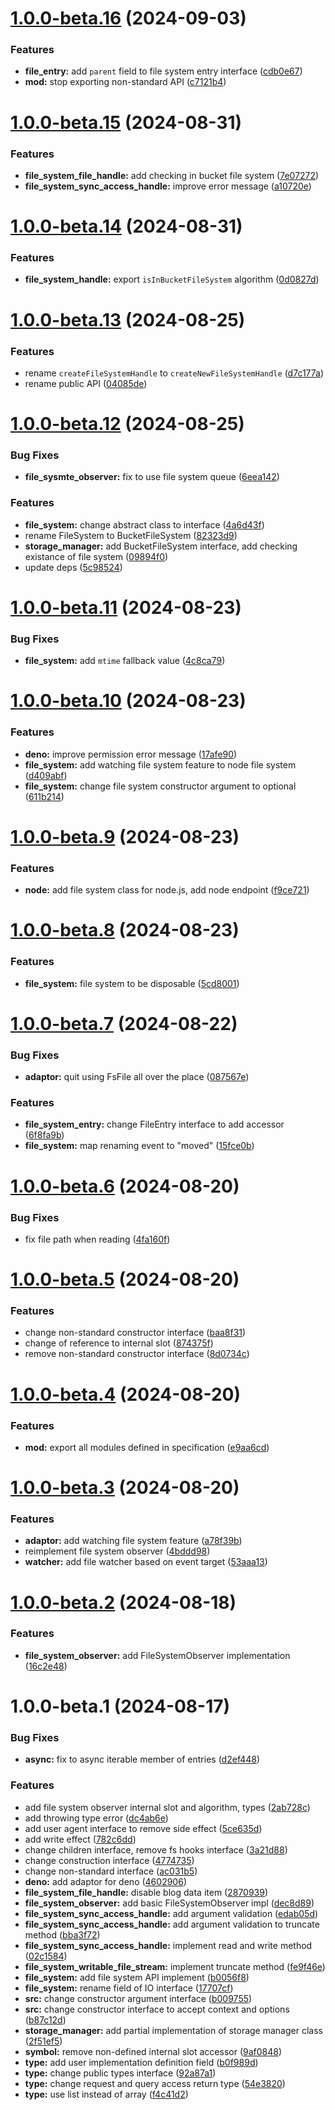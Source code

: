 # [1.0.0-beta.16](https://github.com/TomokiMiyauci/fs/compare/1.0.0-beta.15...1.0.0-beta.16) (2024-09-03)


### Features

* **file_entry:** add `parent` field to file system entry interface ([cdb0e67](https://github.com/TomokiMiyauci/fs/commit/cdb0e67c289a7535006d484eef1305a0f5504ad3))
* **mod:** stop exporting non-standard API ([c7121b4](https://github.com/TomokiMiyauci/fs/commit/c7121b479323fa32b2fd22066bb66e70ce6687e0))

# [1.0.0-beta.15](https://github.com/TomokiMiyauci/fs/compare/1.0.0-beta.14...1.0.0-beta.15) (2024-08-31)


### Features

* **file_system_file_handle:** add checking in bucket file system ([7e07272](https://github.com/TomokiMiyauci/fs/commit/7e072728277652db4f2a6aefa6bc9e24ca7274d8))
* **file_system_sync_access_handle:** improve error message ([a10720e](https://github.com/TomokiMiyauci/fs/commit/a10720e96d8ee39c26600507aa475210db498ddb))

# [1.0.0-beta.14](https://github.com/TomokiMiyauci/fs/compare/1.0.0-beta.13...1.0.0-beta.14) (2024-08-31)


### Features

* **file_system_handle:** export `isInBucketFileSystem` algorithm ([0d0827d](https://github.com/TomokiMiyauci/fs/commit/0d0827d4cd2d1805d5a0a02ed123361361ffffab))

# [1.0.0-beta.13](https://github.com/TomokiMiyauci/fs/compare/1.0.0-beta.12...1.0.0-beta.13) (2024-08-25)


### Features

* rename `createFileSystemHandle` to `createNewFileSystemHandle` ([d7c177a](https://github.com/TomokiMiyauci/fs/commit/d7c177a024959450c240dd1cd90f62af618fefe4))
* rename public API ([04085de](https://github.com/TomokiMiyauci/fs/commit/04085dec74e1463facdc67eaeb5a5093ac677a01))

# [1.0.0-beta.12](https://github.com/TomokiMiyauci/fs/compare/1.0.0-beta.11...1.0.0-beta.12) (2024-08-25)


### Bug Fixes

* **file_sysmte_observer:** fix to use file system queue ([6eea142](https://github.com/TomokiMiyauci/fs/commit/6eea1428de67def059a14454a638eeaf9123ef2b))


### Features

* **file_system:** change abstract class to interface ([4a6d43f](https://github.com/TomokiMiyauci/fs/commit/4a6d43facb18db00ee16835916103698e422d3e0))
* rename FileSystem to BucketFileSystem ([82323d9](https://github.com/TomokiMiyauci/fs/commit/82323d96fd68de5434ffe43b212f3fb795b98718))
* **storage_manager:** add BucketFileSystem interface, add checking existance of file system ([09894f0](https://github.com/TomokiMiyauci/fs/commit/09894f05b796cd70456c55e52907341cc418a6f9))
* update deps ([5c98524](https://github.com/TomokiMiyauci/fs/commit/5c9852403ffa1de4629566d9dd6d189df82b92fe))

# [1.0.0-beta.11](https://github.com/TomokiMiyauci/fs/compare/1.0.0-beta.10...1.0.0-beta.11) (2024-08-23)


### Bug Fixes

* **file_system:** add `mtime` fallback value ([4c8ca79](https://github.com/TomokiMiyauci/fs/commit/4c8ca79e8d785a1de2fa0f2202aeecd3194bc8b5))

# [1.0.0-beta.10](https://github.com/TomokiMiyauci/fs/compare/1.0.0-beta.9...1.0.0-beta.10) (2024-08-23)


### Features

* **deno:** improve permission error message ([17afe90](https://github.com/TomokiMiyauci/fs/commit/17afe90a14302b5fafb1bd567b13f24712c7b41c))
* **file_system:** add watching file system feature to node file system ([d409abf](https://github.com/TomokiMiyauci/fs/commit/d409abfd4dfef9b817edd916b25231196dfc1ee1))
* **file_system:** change file system constructor argument to optional ([611b214](https://github.com/TomokiMiyauci/fs/commit/611b214ef7764d25a4dcf9cd59fbac6fe0275e69))

# [1.0.0-beta.9](https://github.com/TomokiMiyauci/fs/compare/1.0.0-beta.8...1.0.0-beta.9) (2024-08-23)


### Features

* **node:** add file system class for node.js, add node endpoint ([f9ce721](https://github.com/TomokiMiyauci/fs/commit/f9ce7218bd16043053a4ad808e5eea707bea0545))

# [1.0.0-beta.8](https://github.com/TomokiMiyauci/fs/compare/1.0.0-beta.7...1.0.0-beta.8) (2024-08-23)


### Features

* **file_system:** file system to be disposable ([5cd8001](https://github.com/TomokiMiyauci/fs/commit/5cd800146ebe42bc493563d29eb66a8ac3912125))

# [1.0.0-beta.7](https://github.com/TomokiMiyauci/fs/compare/1.0.0-beta.6...1.0.0-beta.7) (2024-08-22)


### Bug Fixes

* **adaptor:** quit using FsFile all over the place ([087567e](https://github.com/TomokiMiyauci/fs/commit/087567e7e5fcb301aade23ac10aaa5b52a615df3))


### Features

* **file_system_entry:** change FileEntry interface to add accessor ([6f8fa9b](https://github.com/TomokiMiyauci/fs/commit/6f8fa9b0ce97f0b218e98389318d97c4cb35aa4a))
* **file_system:** map renaming event to "moved" ([15fce0b](https://github.com/TomokiMiyauci/fs/commit/15fce0b27c5614f48b43cdd5dc6807332650096c))

# [1.0.0-beta.6](https://github.com/TomokiMiyauci/fs/compare/1.0.0-beta.5...1.0.0-beta.6) (2024-08-20)


### Bug Fixes

* fix file path when reading ([4fa160f](https://github.com/TomokiMiyauci/fs/commit/4fa160feb3f89b299da7197210832640b4d70995))

# [1.0.0-beta.5](https://github.com/TomokiMiyauci/fs/compare/1.0.0-beta.4...1.0.0-beta.5) (2024-08-20)


### Features

* change non-standard constructor interface ([baa8f31](https://github.com/TomokiMiyauci/fs/commit/baa8f311e5844983287909fcba97ad16b7e939b8))
* change of reference to internal slot ([874375f](https://github.com/TomokiMiyauci/fs/commit/874375f4d454a87606377f0cc9a0e8a60a163601))
* remove non-standard constructor interface ([8d0734c](https://github.com/TomokiMiyauci/fs/commit/8d0734c4cba3bdc31489877879e8651c2251c1bb))

# [1.0.0-beta.4](https://github.com/TomokiMiyauci/fs/compare/1.0.0-beta.3...1.0.0-beta.4) (2024-08-20)


### Features

* **mod:** export all modules defined in specification ([e9aa6cd](https://github.com/TomokiMiyauci/fs/commit/e9aa6cd467e51f8515d647d4ddce2833d590250b))

# [1.0.0-beta.3](https://github.com/TomokiMiyauci/fs/compare/1.0.0-beta.2...1.0.0-beta.3) (2024-08-20)


### Features

* **adaptor:** add watching file system feature ([a78f39b](https://github.com/TomokiMiyauci/fs/commit/a78f39bddc42e4d0f907d265e48a1d1e28e7996f))
* reimplement file system observer ([4bddd98](https://github.com/TomokiMiyauci/fs/commit/4bddd98421807c0d7fc9a914f89c3f4abced813a))
* **watcher:** add file watcher based on event target ([53aaa13](https://github.com/TomokiMiyauci/fs/commit/53aaa1393f47103b0d994dd880533f6c30222e28))

# [1.0.0-beta.2](https://github.com/TomokiMiyauci/fs/compare/1.0.0-beta.1...1.0.0-beta.2) (2024-08-18)


### Features

* **file_system_observer:** add FileSystemObserver implementation ([16c2e48](https://github.com/TomokiMiyauci/fs/commit/16c2e4858672f35566289025934c848bd8afd7e5))

# 1.0.0-beta.1 (2024-08-17)


### Bug Fixes

* **async:** fix to async iterable member of entries ([d2ef448](https://github.com/TomokiMiyauci/fs/commit/d2ef4484b4921f312b5ed627e0c1fb5a57a8869e))


### Features

* add file system observer internal slot and algorithm, types ([2ab728c](https://github.com/TomokiMiyauci/fs/commit/2ab728c701dc0857cb6139047f990dde939c69b2))
* add throwing type error ([dc4ab6e](https://github.com/TomokiMiyauci/fs/commit/dc4ab6e0bb92d9b182cb63673a214253c207e2a9))
* add user agent interface to remove side effect ([5ce635d](https://github.com/TomokiMiyauci/fs/commit/5ce635d0e0a25620df973e71c8530bd3a471ffd6))
* add write effect ([782c6dd](https://github.com/TomokiMiyauci/fs/commit/782c6dd70d3ca213cb1eddb6d21e1e31dd545de4))
* change children interface, remove fs hooks interface ([3a21d88](https://github.com/TomokiMiyauci/fs/commit/3a21d88f0d9cea954fbf245b5e696d71571bbf79))
* change construction interface ([4774735](https://github.com/TomokiMiyauci/fs/commit/4774735aad956c98f6330386cf3a92b7cb783ba7))
* change non-standard interface ([ac031b5](https://github.com/TomokiMiyauci/fs/commit/ac031b5db282eb61955ef2e3bf78a69e11837241))
* **deno:** add adaptor for deno ([4602906](https://github.com/TomokiMiyauci/fs/commit/46029066276da0a50e71a1b0b421ee47c36d8916))
* **file_system_file_handle:** disable blog data item ([2870939](https://github.com/TomokiMiyauci/fs/commit/287093963b579f890975568f4ddee587c4c97b58))
* **file_system_observer:** add basic FileSystemObserver impl ([dec8d89](https://github.com/TomokiMiyauci/fs/commit/dec8d895c758e0341655993e2815e03f6bc21b82))
* **file_system_sync_access_handle:** add argument validation ([edab05d](https://github.com/TomokiMiyauci/fs/commit/edab05dc5592ee8f74034c19df9592a821d9d5ea))
* **file_system_sync_access_handle:** add argument validation to truncate method ([bba3f72](https://github.com/TomokiMiyauci/fs/commit/bba3f7209c916198df901558145ae5cc5294c0c3))
* **file_system_sync_access_handle:** implement read and write method ([02c1584](https://github.com/TomokiMiyauci/fs/commit/02c1584efccd801e1ee300721e4b4f96f7ecccf1))
* **file_system_writable_file_stream:** implement truncate method ([fe9f46e](https://github.com/TomokiMiyauci/fs/commit/fe9f46e54d996ab73477b8cd50b5111ff152a48b))
* **file_system:** add file system API implement ([b0056f8](https://github.com/TomokiMiyauci/fs/commit/b0056f8683621acf770fc74d446a85928637eb11))
* **file_system:** rename field of IO interface ([17707cf](https://github.com/TomokiMiyauci/fs/commit/17707cf10be6e87f08c568616482b2ec155505ce))
* **src:** change constructor argument interface ([b009755](https://github.com/TomokiMiyauci/fs/commit/b009755a863e8409e42765809adeb584fb061b7e))
* **src:** change constructor interface to accept context and options ([b87c12d](https://github.com/TomokiMiyauci/fs/commit/b87c12d5cc1f942199f2eb3d3e7f1aa9581b34d0))
* **storage_manager:** add partial implementation of storage manager class ([2f51ef5](https://github.com/TomokiMiyauci/fs/commit/2f51ef5502079e68b5a7de88edce1c344e4ac442))
* **symbol:** remove non-defined internal slot accessor ([9af0848](https://github.com/TomokiMiyauci/fs/commit/9af0848a322e68a94d3fd3dc7fc62859a226f572))
* **type:** add user implementation definition field ([b0f989d](https://github.com/TomokiMiyauci/fs/commit/b0f989db1d3ef1b1aed407cd36d33f73b8c090bc))
* **type:** change public types interface ([92a87a1](https://github.com/TomokiMiyauci/fs/commit/92a87a17e844c3a267111398b4f7cb5f3fe6ac8f))
* **type:** change request and query access return type ([54e3820](https://github.com/TomokiMiyauci/fs/commit/54e3820acf6b74e330ebca05f50e512d0b75ca22))
* **type:** use list instead of array ([f4c41d2](https://github.com/TomokiMiyauci/fs/commit/f4c41d2e7f4f726a6adbcceec54ced2c840dfd9d))
